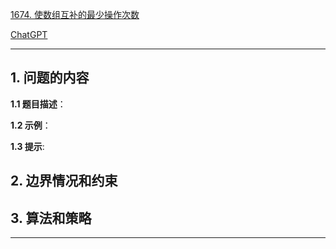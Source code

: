 [1674. 使数组互补的最少操作次数](https://leetcode.cn/problems/minimum-moves-to-make-array-complementary)

[ChatGPT](chat.openai.com)

---

## 1. 问题的内容
**1.1 题目描述**：

**1.2 示例**：

**1.3 提示**:

## 2. 边界情况和约束


## 3. 算法和策略

---

